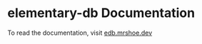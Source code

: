 # elementary-db Documentation

To read the documentation, visit [edb.mrshoe.dev](https://edb.mrshoe.dev)

